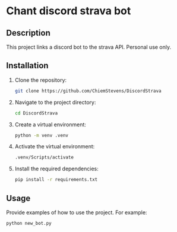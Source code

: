 # Chant discord strava bot

## Description
This project links a discord bot to the strava API. Personal use only. 

## Installation
1. Clone the repository:
    ```sh
    git clone https://github.com/ChiemStevens/DiscordStrava
    ```
2. Navigate to the project directory:
    ```sh
    cd DiscordStrava
    ```
3. Create a virtual environment:
    ```sh
    python -m venv .venv
4. Activate the virtual environment:
    ```sh
    .venv/Scripts/activate
5. Install the required dependencies:
    ```sh
    pip install -r requirements.txt
    ```

## Usage
Provide examples of how to use the project. For example:
```sh
python new_bot.py
